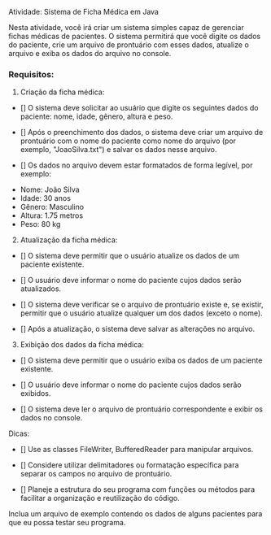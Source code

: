
Atividade: Sistema de Ficha Médica em Java

Nesta atividade, você irá criar um sistema simples capaz de gerenciar fichas médicas de pacientes. O sistema permitirá que você digite os dados do paciente, crie um arquivo de prontuário com esses dados, atualize o arquivo e exiba os dados do arquivo no console.

### Requisitos:

1. Criação da ficha médica:

- [] O sistema deve solicitar ao usuário que digite os seguintes dados do paciente: nome, idade, gênero, altura e peso.

- [] Após o preenchimento dos dados, o sistema deve criar um arquivo de prontuário com o nome do paciente como nome do arquivo (por exemplo, "JoaoSilva.txt") e salvar os dados nesse arquivo.

- [] Os dados no arquivo devem estar formatados de forma legível, por exemplo:
* Nome: João Silva
* Idade: 30 anos
* Gênero: Masculino
* Altura: 1.75 metros
* Peso: 80 kg

2. Atualização da ficha médica:

- [] O sistema deve permitir que o usuário atualize os dados de um paciente existente.

- [] O usuário deve informar o nome do paciente cujos dados serão atualizados.

- [] O sistema deve verificar se o arquivo de prontuário existe e, se existir, permitir que o usuário atualize qualquer um dos dados (exceto o nome).

- [] Após a atualização, o sistema deve salvar as alterações no arquivo.

3. Exibição dos dados da ficha médica:

- [] O sistema deve permitir que o usuário exiba os dados de um paciente existente.

- [] O usuário deve informar o nome do paciente cujos dados serão exibidos.

- [] O sistema deve ler o arquivo de prontuário correspondente e exibir os dados no console.

Dicas:

- [] Use as classes FileWriter, BufferedReader para manipular arquivos.

- [] Considere utilizar delimitadores ou formatação específica para separar os campos no arquivo de prontuário.

- [] Planeje a estrutura do seu programa com funções ou métodos para facilitar a organização e reutilização do código.


Inclua um arquivo de exemplo contendo os dados de alguns pacientes para que eu possa testar seu programa. 


